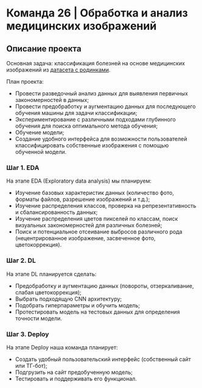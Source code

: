 # Команда 26 | Обработка и анализ медицинских изображений

## Описание проекта
Основная задача: классификация болезней на основе медицинских изображений из [датасета с родинками](https://dataverse.harvard.edu/dataset.xhtml?persistentId=doi:10.7910/DVN/DBW86T&version=4.0).

План проекта: 

 - Провести разведочный анализ данных для выявления первичных закономерностей в данных;
 - Провести предобработку и аугментацию данных для последующего обучения машины для задачи классификации;
 - Экспериментирование с различными подходами глубинного обучения для поиска оптимального метода обучения;
 - Обучение модели;
 - Создание удобного интерфейса для возможности пользователей классифицировать собственные изображения с помощью обученной модели.

### Шаг 1. EDA
На этапе EDA (Exploratory data analysis) мы планируем:

 - Изучение базовых характеристик данных (количество фото, форматы файлов, разрешение изображений и т.д.);
 - Изучение распределения классов, проверка на репрезентативность и сбалансированность данных;
 - Изучение распределения цветов пикселей по классам, поиск визуальных закономерностей для различных болезней;
 - Поиск и потенциальное отсеивание выбросов различного рода (нецентрированное изображение, засвеченное фото, цветокоррекция).


### Шаг 2. DL
На этапе DL планируется сделать:
 - Предобработку и аугментацию данных (повороты, отзеркаливание, слабая цветокоррекция);
 - Выбрать подходящую CNN архитектуру;
 - Подобрать гиперпараметры и обучить модель;
 - Протестировать модель на тестовых данных для определения точности модели.

### Шаг 3. Deploy
На этапе Deploy наша команда планирует:
 - Создать удобный пользовательский интерфейс (собственный сайт или ТГ-бот);
 - Подгрузить на сайт предобученную модель;
 - Тестировать и поддерживать его функционал.
